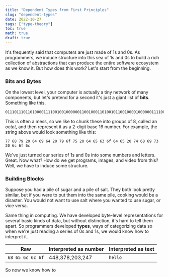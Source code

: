 ```yaml
---
title: "Dependent Types from First Principles"
slug: "dependent-types"
date: 2022-10-27
tags: ["type-theory"]
toc: true
math: true
draft: true
---
```


It's frequently said that computers are just made of 1s and 0s. As programmers,
we induce structure into this sea of 1s and 0s to build a rich collection of
abstractions that can produce the entire software ecosystem as we know it. But
how does this work? Let's start from the beginning.

### Bits and Bytes

On the lowest level, your computer is actually a tiny network of many
components, but let's pretend for a second it's just a giant list of **bits**.
Something like this.

```
011101110110100001111001001000000110010001101001011001000010000001111001011011110111010100100000011001000110010101100011011011110110010001100101001000000111010001101000011010010111001100100000011011000110111101101100
```

This is often a mess, so we like to chunk these into groups of 8, called an
_octet_, and then represent it as a 2-digit base 16 number. For example, the
string above would look something like this:

```
77 68 79 20 64 69 64 20 79 6f 75 20 64 65 63 6f 64 65 20 74 68 69 73 20 6c 6f 6c
```

We've just turned our series of 1s and 0s into some numbers and letters. Great.
Now what? How do we get programs, images, and video from this? Well, we have to
induce some structure.

### Building Blocks

Suppose you had a pile of sugar and a pile of salt. They both look pretty
similar, but if you were to put them into the same pile, cooking would be a
disaster. You would not want to use salt where you wanted to use sugar, or vice
versa.

Same thing in computing. We have developed byte-level representations for
several basic kinds of data, but without distinction, it's hard to tell them
apart. So programmers developed **types**, ways of categorizing data so when
we're just reading a series of 0s and 1s, we would know how to interpret it.

| Raw              | Interpreted as number | Interpreted as text |
| ---------------- | --------------------- | ------------------- |
| `68 65 6c 6c 6f` | 448,378,203,247       | `hello`             |

So now we know how to
